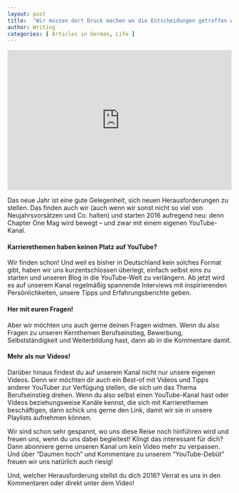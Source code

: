 ```yaml
---
layout: post
title:  "Wir müssen dort Druck machen wo die Entscheidungen getroffen werden"
author: Writing
categories: [ Articles in German, Life ]
---
```


<p><iframe style="width:100%;" height="315" src="https://www.youtube.com/embed/1z1SDZr3ZXg?rel=0&amp;showinfo=0" frameborder="0" allowfullscreen></iframe></p>

Das neue Jahr ist eine gute Gelegenheit, sich neuen Herausforderungen zu stellen. Das finden auch wir (auch wenn wir sonst nicht so viel von Neujahrsvorsätzen und Co. halten) und starten 2016 aufregend neu: denn Chapter One Mag wird bewegt – und zwar mit einem eigenen YouTube-Kanal.

#### Karrierethemen haben keinen Platz auf YouTube?
Wir finden schon! Und weil es bisher in Deutschland kein solches Format gibt, haben wir uns kurzentschlossen überlegt, einfach selbst eins zu starten und unseren Blog in die YouTube-Welt zu verlängern. Ab jetzt wird es auf unserem Kanal regelmäßig spannende Interviews mit inspirierenden Persönlichkeiten, unsere Tipps und Erfahrungsberichte geben.

#### Her mit euren Fragen!
Aber wir möchten uns auch gerne deinen Fragen widmen. Wenn du also Fragen zu unseren Kernthemen Berufseinstieg, Bewerbung, Selbstständigkeit und Weiterbildung hast, dann ab in die Kommentare damit.

#### Mehr als nur Videos!
Darüber hinaus findest du auf unserem Kanal nicht nur unsere eigenen Videos. Denn wir möchten dir auch ein Best-of mit Videos und Tipps anderer YouTuber zur Verfügung stellen, die sich um das Thema Berufseinstieg drehen. Wenn du also selbst einen YouTube-Kanal hast oder Videos beziehungsweise Kanäle kennst, die sich mit Karrierethemen beschäftigen, dann schick uns gerne den Link, damit wir sie in unsere Playlists aufnehmen können.

Wir sind schon sehr gespannt, wo uns diese Reise noch hinführen wird und freuen uns, wenn du uns dabei begleitest! Klingt das interessant für dich? Dann abonniere gerne unseren Kanal um kein Video mehr zu verpassen. Und über “Daumen hoch” und Kommentare zu unserem “YouTube-Debüt” freuen wir uns natürlich auch riesig!

Und, welcher Herausforderung stellst du dich 2016? Verrat es uns in den Kommentaren oder direkt unter dem Video!
